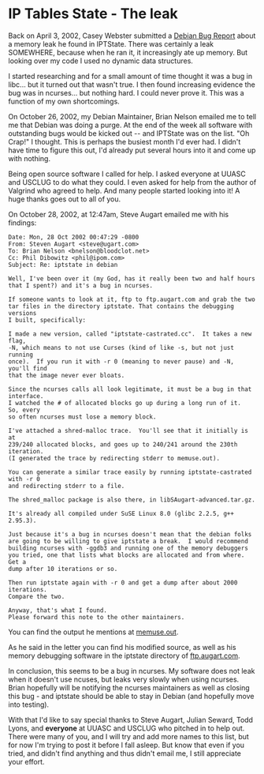 # IP Tables State - The leak

Back on April 3, 2002, Casey Webster submitted a [Debian Bug
Report](http://bugs.debian.org/cgi-bin/bugreport.cgi?bug=141044&repeatmerged=yes)
about a memory leak he found in IPTState. There was certainly a leak SOMEWHERE,
because when he ran it, it increasingly ate up memory. But looking over my code
I used no dynamic data structures.

I started researching and for a small amount of time thought it was a bug in
libc... but it turned out that wasn't true. I then found increasing evidence
the bug was in ncurses... but nothing hard. I could never prove it. This was a
function of my own shortcomings.

On October 26, 2002, my Debian Maintainer, Brian Nelson emailed me to tell me
that Debian was doing a purge. At the end of the week all software with
outstanding bugs would be kicked out -- and IPTState was on the list. "Oh
Crap!" I thought. This is perhaps the busiest month I'd ever had. I didn't have
time to figure this out, I'd already put several hours into it and come up with
nothing.

Being open source software I called for help. I asked everyone at UUASC and
USCLUG to do what they could. I even asked for help from the author of Valgrind
who agreed to help. And many people started looking into it! A huge thanks goes
out to all of you.

On October 28, 2002, at 12:47am, Steve Augart emailed me with his findings:

```
Date: Mon, 28 Oct 2002 00:47:29 -0800
From: Steven Augart <steve@ugart.com>
To: Brian Nelson <bnelson@bloodclot.net>
Cc: Phil Dibowitz <phil@ipom.com>
Subject: Re: iptstate in debian

Well, I've been over it (my God, has it really been two and half hours
that I spent?) and it's a bug in ncurses.

If someone wants to look at it, ftp to ftp.augart.com and grab the two
tar files in the directory iptstate. That contains the debugging versions
I built, specifically:

I made a new version, called "iptstate-castrated.cc".  It takes a new flag,
-N, which means to not use Curses (kind of like -s, but not just running
once).  If you run it with -r 0 (meaning to never pause) and -N, you'll find
that the image never ever bloats.

Since the ncurses calls all look legitimate, it must be a bug in that interface.
I watched the # of allocated blocks go up during a long run of it.  So, every
so often ncurses must lose a memory block.

I've attached a shred-malloc trace.  You'll see that it initially is at
239/240 allocated blocks, and goes up to 240/241 around the 230th iteration.
(I generated the trace by redirecting stderr to memuse.out).

You can generate a similar trace easily by running iptstate-castrated with -r 0
and redirecting stderr to a file.

The shred_malloc package is also there, in libSAugart-advanced.tar.gz.

It's already all compiled under SuSE Linux 8.0 (glibc 2.2.5, g++ 2.95.3).

Just because it's a bug in ncurses doesn't mean that the debian folks
are going to be willing to give iptstate a break.  I would recommend
building ncurses with -ggdb3 and running one of the memory debuggers
you tried, one that lists what blocks are allocated and from where.  Get a
dump after 10 iterations or so.

Then run iptstate again with -r 0 and get a dump after about 2000 iterations.
Compare the two.

Anyway, that's what I found.
Please forward this note to the other maintainers.
```

You can find the output he mentions at [memuse.out](memuse.out).

As he said in the letter you can find his modified source, as well as his memory debugging software in the iptstate directory of [ftp.augart.com](ftp://ftp.augart.com/iptstate/).

In conclusion, this seems to be a bug in ncurses. My software does not leak when it doesn't use ncuses, but leaks very slowly when using ncurses. Brian hopefully will be notifying the ncurses maintainers as well as closing this bug - and iptstate should be able to stay in Debian (and hopefully move into testing).

With that I'd like to say special thanks to Steve Augart, Julian Seward, Todd Lyons, and **everyone** at UUASC and USCLUG who pitched in to help out. There were many of you, and I will try and add more names to this list, but for now I'm trying to post it before I fall asleep. But know that even if you tried, and didn't find anything and thus didn't email me, I still appreciate your effort.
